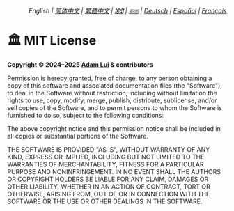 <div align="right">
    <h6>
        <picture>
            <source type="image/svg+xml" media="(prefers-color-scheme: dark)" srcset="https://assets.js-utils.org/images/icons/earth/white/icon32.svg?7c33be0">
            <img height=14 src="https://assets.js-utils.org/images/icons/earth/black/icon32.svg?7c33be0">
        </picture>
        &nbsp;English |
        <a href="zh-cn/LICENSE.md">简体中文</a> |
        <a href="zh-tw/LICENSE.md">繁體中文</a> |
        <a href="hi/LICENSE.md">हिंदी</a> |
        <a href="bn/LICENSE.md">বাংলা</a> |
        <a href="de/LICENSE.md">Deutsch</a> |
        <a href="es/LICENSE.md">Español</a> |
        <a href="fr/LICENSE.md">Français</a>
    </h6>
</div>

# 🏛️ MIT License

**Copyright © 2024–2025 [Adam Lui](https://github.com/adamlui) & contributors**

Permission is hereby granted, free of charge, to any person obtaining a copy of this software and associated documentation files (the "Software"), to deal in the Software without restriction, including without limitation the rights to use, copy, modify, merge, publish, distribute, sublicense, and/or sell copies of the Software, and to permit persons to whom the Software is furnished to do so, subject to the following conditions:

The above copyright notice and this permission notice shall be included in all copies or substantial portions of the Software.

THE SOFTWARE IS PROVIDED "AS IS", WITHOUT WARRANTY OF ANY KIND, EXPRESS OR IMPLIED, INCLUDING BUT NOT LIMITED TO THE WARRANTIES OF MERCHANTABILITY, FITNESS FOR A PARTICULAR PURPOSE AND NONINFRINGEMENT. IN NO EVENT SHALL THE AUTHORS OR COPYRIGHT HOLDERS BE LIABLE FOR ANY CLAIM, DAMAGES OR OTHER LIABILITY, WHETHER IN AN ACTION OF CONTRACT, TORT OR OTHERWISE, ARISING FROM, OUT OF OR IN CONNECTION WITH THE SOFTWARE OR THE USE OR OTHER DEALINGS IN THE SOFTWARE.
